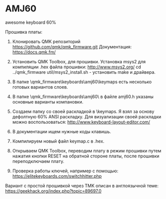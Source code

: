 # AMJ60
awesome keyboard 60%

Прошивка платы:
1. Клонировать QMK репозиторий https://github.com/qmk/qmk_firmware.git
    Документация: https://docs.qmk.fm/
2. Установить QMK Toolbox, для прошивки.
    Установка msys2 для компиляции .hex файла прошивки: http://www.msys2.org/
    cd ../qmk_firmware
    util/msys2_install.sh - установить make и драйвера.

3. В папке \qmk_firmware\keyboards\amj60\keymaps есть несколько готовых вариантов слоев.
4. В папке \qmk_firmware\keyboards\amj60\ в файле amj60.h указаны основные варианты компановки.
5. Создаем папку со своей раскладкой в \keymaps. Я взял за основу дефолтную 60% ANSI раскладку.
    Для визуализации своей раскладки можно воспользоваться: http://www.keyboard-layout-editor.com/
6. В документации ищем нужные коды клавишь.
7. Компилируем новый файл keymap.c в .hex.
8. Открываем QMK Toolbox, переводим плату в режим прошивки путем нажатия кнопки RESET на обратной стороне платы, после прошивки переподключаем плату.
9. Проверка работы ключей, например с помощью: https://elitekeyboards.com/switchhitter.php

Вариант с простой прошивкой через TMK описан в англоязычной теме: https://geekhack.org/index.php?topic=89697.0